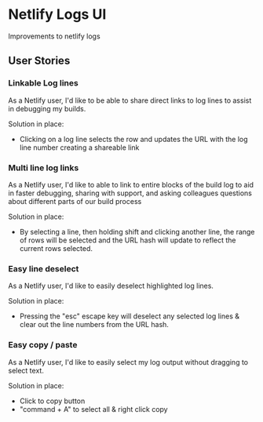 # Netlify Logs UI

Improvements to netlify logs


## User Stories

### Linkable Log lines

As a Netlify user, I'd like to be able to share direct links to log lines to assist in debugging my builds.

Solution in place:

- Clicking on a log line selects the row and updates the URL with the log line number creating a shareable link

### Multi line log links

As a Netlify user, I'd like to able to link to entire blocks of the build log to aid in faster debugging, sharing with support, and asking colleagues questions about different parts of our build process

Solution in place:

- By selecting a line, then holding shift and clicking another line, the range of rows will be selected and the URL hash will update to reflect the current rows selected.

### Easy line deselect

As a Netlify user, I'd like to easily deselect highlighted log lines.

Solution in place:

- Pressing the "esc" escape key will deselect any selected log lines & clear out the line numbers from the URL hash.

### Easy copy / paste

As a Netlify user, I'd like to easily select my log output without dragging to select text.

Solution in place:

- Click to copy button
- "command + A" to select all & right click copy
